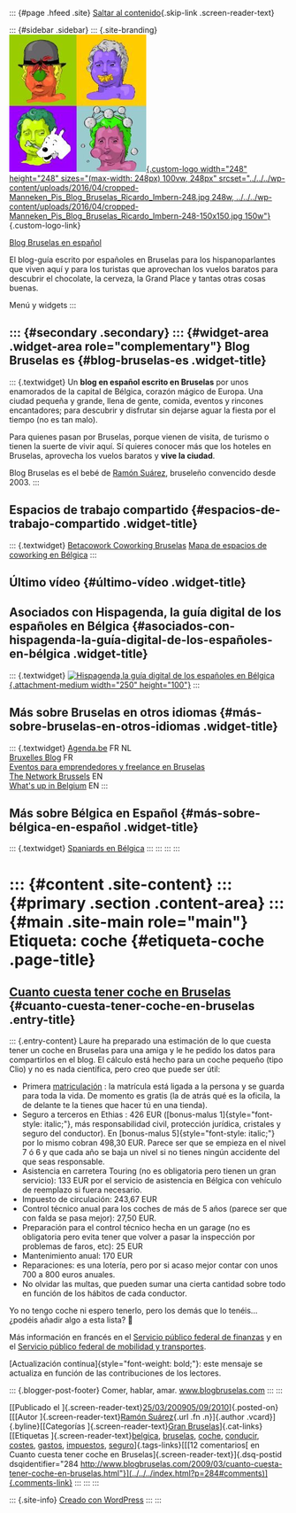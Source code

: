 ::: {#page .hfeed .site}
[Saltar al contenido](index.html#content){.skip-link
.screen-reader-text}

::: {#sidebar .sidebar}
::: {.site-branding}
[![](../../../wp-content/uploads/2016/04/cropped-Manneken_Pis_Blog_Bruselas_Ricardo_Imbern-248.jpg){.custom-logo
width="248" height="248" sizes="(max-width: 248px) 100vw, 248px"
srcset="../../../wp-content/uploads/2016/04/cropped-Manneken_Pis_Blog_Bruselas_Ricardo_Imbern-248.jpg 248w, ../../../wp-content/uploads/2016/04/cropped-Manneken_Pis_Blog_Bruselas_Ricardo_Imbern-248-150x150.jpg 150w"}](../../../index.html){.custom-logo-link}

[Blog Bruselas en español](../../../index.html)

El blog-guía escrito por españoles en Bruselas para los hispanoparlantes
que viven aquí y para los turistas que aprovechan los vuelos baratos
para descubrir el chocolate, la cerveza, la Grand Place y tantas otras
cosas buenas.

Menú y widgets
:::

::: {#secondary .secondary}
::: {#widget-area .widget-area role="complementary"}
Blog Bruselas es {#blog-bruselas-es .widget-title}
----------------

::: {.textwidget}
Un **blog en español escrito en Bruselas** por unos enamorados de la
capital de Bélgica, corazón mágico de Europa. Una ciudad pequeña y
grande, llena de gente, comida, eventos y rincones encantadores; para
descubrir y disfrutar sin dejarse aguar la fiesta por el tiempo (no es
tan malo).

Para quienes pasan por Bruselas, porque vienen de visita, de turismo o
tienen la suerte de vivir aquí. Sí quieres conocer más que los hoteles
en Bruselas, aprovecha los vuelos baratos y **vive la ciudad**.

Blog Bruselas es el bebé de [Ramón Suárez](http://www.ramonsuarez.com),
bruseleño convencido desde 2003.
:::

Espacios de trabajo compartido {#espacios-de-trabajo-compartido .widget-title}
------------------------------

::: {.textwidget}
[Betacowork Coworking Bruselas](http://www.betacowork.com) [Mapa de
espacios de coworking en Bélgica](http://coworkingbelgium.com)
:::

Último vídeo {#último-vídeo .widget-title}
------------

Asociados con Hispagenda, la guía digital de los españoles en Bélgica {#asociados-con-hispagenda-la-guía-digital-de-los-españoles-en-bélgica .widget-title}
---------------------------------------------------------------------

::: {.textwidget}
[![Hispagenda,la guía digital de los españoles en
Bélgica](../../../wp-content/uploads/2010/04/Hispagenda-250px.gif "Hispagenda, la guía digital de los españoles en Bélgica"){.attachment-medium
width="250" height="100"}](http://www.hispagenda.com)
:::

Más sobre Bruselas en otros idiomas {#más-sobre-bruselas-en-otros-idiomas .widget-title}
-----------------------------------

::: {.textwidget}
[Agenda.be](http://www.agenda.be) FR NL\
[Bruxelles Blog](http://www.bxlblog.be/) FR\
[Eventos para emprendedores y freelance en
Bruselas](http://www.betacowork.com/events/)\
[The Network
Brussels](http://groups.yahoo.com/group/TheNetworkBrussels/) EN\
[What\'s up in Belgium](http://www.whatsupin.be/) EN
:::

Más sobre Bélgica en Español {#más-sobre-bélgica-en-español .widget-title}
----------------------------

::: {.textwidget}
[Spaniards en Bélgica](http://www.spaniards.es/paises/belgica)
:::
:::
:::
:::

::: {#content .site-content}
::: {#primary .section .content-area}
::: {#main .site-main role="main"}
Etiqueta: coche {#etiqueta-coche .page-title}
===============

[Cuanto cuesta tener coche en Bruselas](../../../index.html?p=284) {#cuanto-cuesta-tener-coche-en-bruselas .entry-title}
------------------------------------------------------------------

::: {.entry-content}
Laure ha preparado una estimación de lo que cuesta tener un coche en
Bruselas para una amiga y le he pedido los datos para compartirlos en el
blog. El cálculo está hecho para un coche pequeño (tipo Clio) y no es
nada científica, pero creo que puede ser útil:

-   Primera [matriculación](http://www.mobilit.fgov.be/fr/index.htm) :
    la matrícula está ligada a la persona y se guarda para toda la vida.
    De momento es gratis (la de atrás qué es la oficila, la de delante
    te la tienes que hacer tú en una tienda).
-   Seguro a terceros en Ethias : 426 EUR ([bonus-malus
    1]{style="font-style: italic;"}, más responsabilidad civil,
    protección jurídica, cristales y seguro del conductor). En
    [bonus-malus 5]{style="font-style: italic;"} por lo mismo cobran
    498,30 EUR. Parece ser que se empieza en el nivel 7 ó 6 y que cada
    año se baja un nivel si no tienes ningún accidente del que seas
    responsable.
-   Asistencia en carretera Touring (no es obligatoria pero tienen un
    gran servicio): 133 EUR por el servicio de asistencia en Bélgica con
    vehículo de reemplazo si fuera necesario.
-   Impuesto de circulación: 243,67 EUR
-   Control técnico anual para los coches de más de 5 años (parece ser
    que con falda se pasa mejor): 27,50 EUR.
-   Preparación para el control técnico hecha en un garage (no es
    obligatoria pero evita tener que volver a pasar la inspección por
    problemas de faros, etc): 25 EUR
-   Mantenimiento anual: 170 EUR
-   Reparaciones: es una lotería, pero por si acaso mejor contar con
    unos 700 a 800 euros anuales.
-   No olvidar las multas, que pueden sumar una cierta cantidad sobre
    todo en función de los hábitos de cada conductor.

Yo no tengo coche ni espero tenerlo, pero los demás que lo tenéis...
¿podéis añadir algo a esta lista? 🙂

Más información en francés en el [Servicio público federal de
finanzas](http://fiscus.fgov.be/interfisc/fr/faq/auto/immatr.htm) y en
el [Servicio público federal de mobilidad y
transportes](http://www.mobilit.fgov.be/).

[Actualización contínua]{style="font-weight: bold;"}: este mensaje se
actualiza en función de las contribuciones de los lectores.

::: {.blogger-post-footer}
Comer, hablar, amar. www.blogbruselas.com
:::
:::

[[Publicado el
]{.screen-reader-text}[25/03/200905/09/2010](../../../index.html?p=284)]{.posted-on}[[[Autor
]{.screen-reader-text}[Ramón
Suárez](../../2010/04/30/index.html?author=2){.url .fn .n}]{.author
.vcard}]{.byline}[[Categorías ]{.screen-reader-text}[Gran
Bruselas](../../category/gran-bruselas/index.html)]{.cat-links}[[Etiquetas
]{.screen-reader-text}[belgica](../belgica/index.html),
[bruselas](../bruselas/index.html), [coche](index.html),
[conducir](../conducir/index.html), [costes](../costes/index.html),
[gastos](../gastos/index.html), [impuestos](../impuestos/index.html),
[seguro](../seguro/index.html)]{.tags-links}[[[12 comentarios[ en Cuanto
cuesta tener coche en Bruselas]{.screen-reader-text}]{.dsq-postid
dsqidentifier="284 http://www.blogbruselas.com/2009/03/cuanto-cuesta-tener-coche-en-bruselas.html"}](../../../index.html?p=284#comments)]{.comments-link}
:::
:::
:::

::: {.site-info}
[Creado con WordPress](https://es.wordpress.org/)
:::
:::
